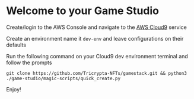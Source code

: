 
# Welcome to your Game Studio

Create/login to the AWS Console and navigate to the [AWS Cloud9](https://us-east-1.console.aws.amazon.com/cloud9/home/product) service

Create an environment name it `dev-env` and leave configurations on their defaults

Run the following command on your Cloud9 dev environment terminal and follow the prompts

```
git clone https://github.com/Tricrypta-NFTs/gamestack.git && python3 ./game-studio/magic-scripts/quick_create.py
```

Enjoy!

